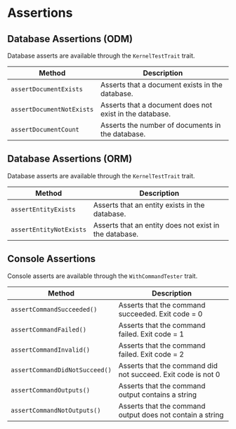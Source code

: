 # Assertions

## Database Assertions (ODM)

Database asserts are available through the `KernelTestTrait` trait.

| Method                    | Description                                             |
|---------------------------|---------------------------------------------------------|
| `assertDocumentExists`    | Asserts that a document exists in the database.         |
| `assertDocumentNotExists` | Asserts that a document does not exist in the database. |
| `assertDocumentCount`     | Asserts the number of documents in the database.        |

## Database Assertions (ORM)

Database asserts are available through the `KernelTestTrait` trait.

| Method                  | Description                                            |
|-------------------------|--------------------------------------------------------|
| `assertEntityExists`    | Asserts that an entity exists in the database.         |
| `assertEntityNotExists` | Asserts that an entity does not exist in the database. |

## Console Assertions

Console asserts are available through the `WithCommandTester` trait.

| Method                         | Description                                                  |
|--------------------------------|--------------------------------------------------------------|
| `assertCommandSucceeded()`     | Asserts that the command succeeded. Exit code = 0            |
| `assertCommandFailed()`        | Asserts that the command failed. Exit code = 1               |
| `assertCommandInvalid()`       | Asserts that the command failed. Exit code = 2               |
| `assertCommandDidNotSucceed()` | Asserts that the command did not succeed. Exit code is not 0 |
| `assertCommandOutputs()`       | Asserts that the command output contains a string            |
| `assertCommandNotOutputs()`    | Asserts that the command output does not contain a string    |
